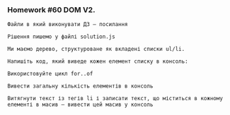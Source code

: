 ### Homework #60 DOM V2.
    Файли в який виконувати ДЗ — посилання
    
    Рішення пишемо у файлі solution.js
    
    Ми маємо дерево, структуроване як вкладені списки ul/li.
    
    Напишіть код, який виведе кожен елемент списку в консоль:
    
    Використовуйте цикл for..of
    
    Вивести загальну кількість елементів в консоль
    
    Витягнути текст із тегів li і записати текст, що міститься в кожному елементі в масив — вивести цей масив у консоль
